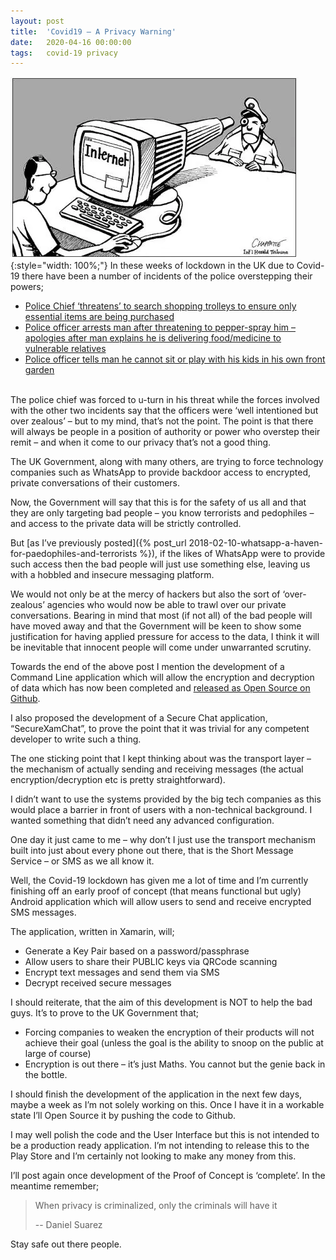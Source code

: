 ```yaml
---
layout: post
title:  'Covid19 – A Privacy Warning'
date:   2020-04-16 00:00:00
tags:   covid-19 privacy
---
```

![internet privacy](/assets/images/internet-privacy.png){:style="width: 100%;"}
In these weeks of lockdown in the UK due to Covid-19 there have been a number of incidents of the police overstepping their powers;

- <a href='https://metro.co.uk/2020/04/09/police-threaten-search-shopping-trolleys-check-buying-essentials-12532339/' target='_blank'>Police Chief ‘threatens’ to search shopping trolleys to ensure only essential items are being purchased</a>
- <a href='https://www.mirror.co.uk/news/uk-news/police-forced-apologise-man-dropping-21851418' target='_blank'>Police officer arrests man after threatening to pepper-spray him – apologies after man explains he is delivering food/medicine to vulnerable relatives</a>
- <a href='https://metro.co.uk/2020/04/10/police-officer-tells-man-cannot-sit-front-garden-12537093/' target='_blank'>Police officer tells man he cannot sit or play with his kids in his own front garden</a>

<br>
The police chief was forced to u-turn in his threat while the forces involved with the other two incidents say that the officers were ‘well intentioned but over zealous’ – but to my mind, that’s not the point.
<!--more-->
The point is that there will always be people in a position of authority or power who overstep their remit – and when it come to our privacy that’s not a good thing.

The UK Government, along with many others, are trying to force technology companies such as WhatsApp to provide backdoor access to encrypted, private conversations of their customers.

Now, the Government will say that this is for the safety of us all and that they are only targeting bad people – you know terrorists and pedophiles – and access to the private data will be strictly controlled.

But [as I’ve previously posted]({% post_url 2018-02-10-whatsapp-a-haven-for-paedophiles-and-terrorists %}), if the likes of WhatsApp were to provide such access then the bad people will just use something else, leaving us with a hobbled and insecure messaging platform.

We would not only be at the mercy of hackers but also the sort of ‘over-zealous’ agencies who would now be able to trawl over our private conversations. Bearing in mind that most (if not all) of the bad people will have moved away and that the Government will be keen to show some justification for having applied pressure for access to the data, I think it will be inevitable that innocent people will come under unwarranted scrutiny.

Towards the end of the above post I mention the development of a Command Line application which will allow the encryption and decryption of data which has now been completed and <a href='https://github.com/OnTheFenceDevelopment/PersonalEncryptorCLI' target='_blank'>released as Open Source on Github</a>.

I also proposed the development of a Secure Chat application, “SecureXamChat”, to prove the point that it was trivial for any competent developer to write such a thing.

The one sticking point that I kept thinking about was the transport layer – the mechanism of actually sending and receiving messages (the actual encryption/decryption etc is pretty straightforward).

I didn’t want to use the systems provided by the big tech companies as this would place a barrier in front of users with a non-technical background. I wanted something that didn’t need any advanced configuration.

One day it just came to me – why don’t I just use the transport mechanism built into just about every phone out there, that is the Short Message Service – or SMS as we all know it.

Well, the Covid-19 lockdown has given me a lot of time and I’m currently finishing off an early proof of concept (that means functional but ugly) Android application which will allow users to send and receive encrypted SMS messages.

The application, written in Xamarin, will;

- Generate a Key Pair based on a password/passphrase
- Allow users to share their PUBLIC keys via QRCode scanning
- Encrypt text messages and send them via SMS
- Decrypt received secure messages

I should reiterate, that the aim of this development is NOT to help the bad guys. It’s to prove to the UK Government that;

- Forcing companies to weaken the encryption of their products will not achieve their goal (unless the goal is the ability to snoop on the public at large of course)
- Encryption is out there – it’s just Maths. You cannot but the genie back in the bottle.

I should finish the development of the application in the next few days, maybe a week as I’m not solely working on this. Once I have it in a workable state I’ll Open Source it by pushing the code to Github.

I may well polish the code and the User Interface but this is not intended to be a production ready application. I’m not intending to release this to the Play Store and I’m certainly not looking to make any money from this.

I’ll post again once development of the Proof of Concept is ‘complete’. In the meantime remember;

>When privacy is criminalized, only the criminals will have it
>
> -- Daniel Suarez

Stay safe out there people.